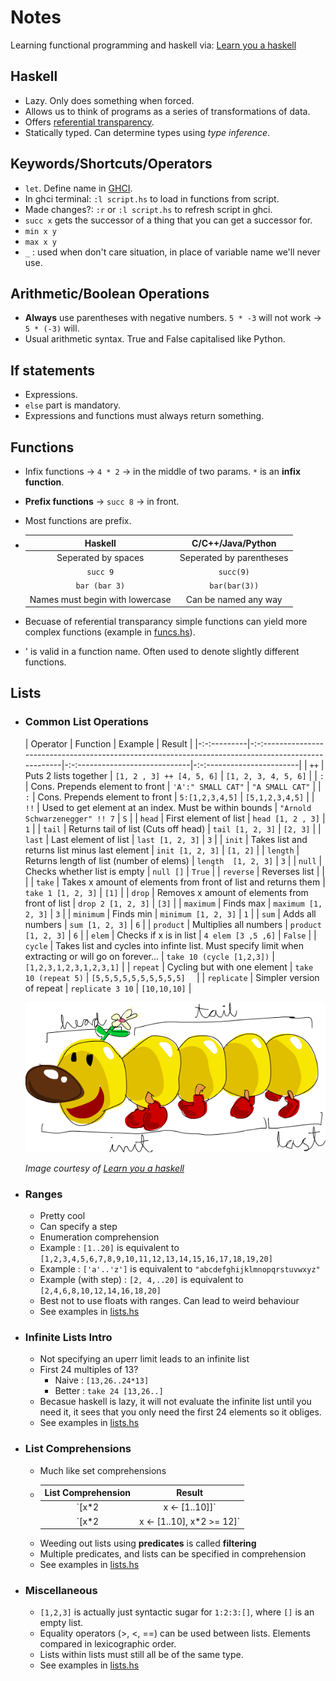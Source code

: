 # Notes
Learning functional programming and haskell via: [Learn you a haskell](http://learnyouahaskell.com/chapters)

## Haskell
  + Lazy. Only does something when forced.
  + Allows us to think of programs as a series of transformations of data.
  + Offers [referential transparency](https://stackoverflow.com/a/210871/11125533).
  + Statically typed. Can determine types using _type inference_.
  
## Keywords/Shortcuts/Operators
  + `let`. Define name in [GHCI](https://downloads.haskell.org/~ghc/latest/docs/html/users_guide/ghci.html).
  + In ghci terminal: `:l script.hs` to load in functions from script.
  + Made changes?: `:r` or `:l script.hs` to refresh script in ghci.
  + `succ x` gets the successor of a thing that you can get a successor for.
  + `min x y`
  + `max x y`
  + `_` : used when don't care situation, in place of variable name we'll never use.
  
## Arithmetic/Boolean Operations
  + **Always** use parentheses with negative numbers. `5 * -3` will not work -> `5 * (-3)` will.
  + Usual arithmetic syntax. True and False capitalised like Python.
  
## If statements
  + Expressions.
  + `else` part is mandatory.
  + Expressions and functions must always return something.
  
## Functions
  + Infix functions -> `4 * 2` -> in the middle of two params. `*` is an **infix function**.
  + **Prefix functions** -> `succ 8` -> in front.
  + Most functions are prefix.
  + Haskell | C/C++/Java/Python
    :---: | :---:
    Seperated by spaces | Seperated by parentheses
    `succ 9` | `succ(9)`
    `bar (bar 3)` | `bar(bar(3))`
    Names must begin with lowercase | Can be named any way
  
  + Becuase of referential transparancy simple functions can yield more complex functions (example in [funcs.hs](funcs.hs)).
  + ' is valid in a function name. Often used to denote slightly different functions.
    
## Lists
  + ### **Common List Operations**
    | Operator    | Function                                                                                             | Example                        | Result                    |
|-:-:---------|-:-:--------------------------------------------------------------------------------------------------|-:-:----------------------------|-:-:-----------------------|
| `++`        | Puts 2 lists together                                                                                | `[1, 2 , 3] ++ [4, 5, 6]`      | `[1, 2, 3, 4, 5, 6]`      |
| `:`         | Cons. Prepends element to front                                                                      | `'A':" SMALL CAT"`             | `"A SMALL CAT"`           |
| `:`         | Cons. Prepends element to front                                                                      | `5:[1,2,3,4,5]`                | `[5,1,2,3,4,5]`           |
| `!!`        | Used to get element at an index. Must be within bounds                                               | `"Arnold Schwarzenegger" !! 7` | `S`                       |
| `head`      | First element of list                                                                                | `head [1, 2 , 3]`              | `1`                       |
| `tail`      | Returns tail of list (Cuts off head)                                                                 | `tail [1, 2, 3]`               | `[2, 3]`                  |
| `last`      | Last element of list                                                                                 | `last [1, 2, 3]`               | `3`                       |
| `init`      | Takes list and returns list minus last element                                                       | `init [1, 2, 3]`               | `[1, 2]`                  |
| `length`    | Returns length of list (number of elems)                                                             | `length  [1, 2, 3]`            | `3`                       |
| `null`      | Checks whether list is empty                                                                         | `null []`                      | `True`                    |
| `reverse`   | Reverses list                                                                                        |                                |                           |
| `take`      | Takes x amount of elements from front of list and returns them                                       | `take 1 [1, 2, 3]`             | `[1]`                     |
| `drop`      | Removes x amount of elements from front of list                                                      | `drop 2 [1, 2, 3]`             | `[3]`                     |
| `maximum`   | Finds max                                                                                            | `maximum [1, 2, 3]`            | `3`                       |
| `minimum`   | Finds min                                                                                            | `minimum [1, 2, 3]`            | `1`                       |
| `sum`       | Adds all numbers                                                                                     | `sum [1, 2, 3]`                | `6`                       |
| `product`   | Multiplies all numbers                                                                               | `product [1, 2, 3]`            | `6`                       |
| `elem`      | Checks if x is in list                                                                               | `4 elem [3 ,5 ,6]`             | `False`                   |
| `cycle`     | Takes list and cycles into infinte list. Must specify limit when extracting or will go on forever... | `take 10 (cycle [1,2,3])`      | `[1,2,3,1,2,3,1,2,3,1]`   |
| `repeat`    | Cycling but with one element                                                                         | `take 10 (repeat 5)`           | `[5,5,5,5,5,5,5,5,5,5]  ` |
| `replicate` | Simpler version of repeat                                                                            | `replicate 3 10`               | `[10,10,10]`              |


    ![alt text](res/listmonster.png "List monster")

    _Image courtesy of [Learn you a haskell](http://learnyouahaskell.com/)_
    
  + ### **Ranges**
    + Pretty cool
    + Can specify a step
    + Enumeration comprehension
    + Example : `[1..20]` is equivalent to `[1,2,3,4,5,6,7,8,9,10,11,12,13,14,15,16,17,18,19,20]`
    + Example : `['a'..'z']` is equivalent to `"abcdefghijklmnopqrstuvwxyz"`
    + Example (with step) : `[2, 4,..20]` is equivalent to `[2,4,6,8,10,12,14,16,18,20]`
    + Best not to use floats with ranges. Can lead to weird behaviour
    + See examples in [lists.hs](lists.hs)

  + ### **Infinite Lists Intro**
    + Not specifying an uperr limit leads to an infinite list
    + First 24 multiples of 13?
      + Naive : `[13,26..24*13]`
      + Better : `take 24 [13,26..]`
    + Becasue haskell is lazy, it will not evaluate the infinite list until you need it, it sees that you only need the first 24 elements so it obliges.
    + See examples in [lists.hs](lists.hs)
  
  + ### **List Comprehensions**
    + Much like set comprehensions
    +  List Comprehension | Result
       :---: | :---:
       `[x*2 | x <- [1..10]]` | `[2,4,6,8,10,12,14,16,18,20]`
       `[x*2 | x <- [1..10], x*2 >= 12]` | `[12,14,16,18,20]`
    + Weeding out lists using **predicates** is called **filtering**
    + Multiple predicates, and lists can be specified in comprehension
    + See examples in [lists.hs](lists.hs)


  + ### **Miscellaneous**
    + `[1,2,3]` is actually just syntactic sugar for `1:2:3:[]`, where `[]` is an empty list.
    + Equality operators (>, <, ==) can be used between lists. Elements compared in lexicographic order.
    + Lists within lists must still all be of the same type.
    + See examples in [lists.hs](lists.hs)
